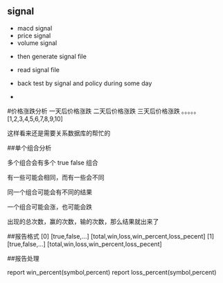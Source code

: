 ## signal

- macd signal
- price signal
- volume signal

* then generate signal file

* read signal file

* back test by signal and policy during some day
* 

#价格涨跌分析
一天后价格涨跌
二天后价格涨跌
三天后价格涨跌
。。。。。
[1,2,3,4,5,6,7,8,9,10]

这样看来还是需要关系数据库的帮忙的



##单个组合分析

多个组合会有多个 true false 组合

有一些可能会相同，而有一些会不同

同一个组合可能会有不同的结果

一个组合可能会涨，也可能会跌

出现的总次数，赢的次数，输的次数，那么结果就出来了


##报告格式
[0] [true,false,...]  [total,win,loss,win_percent,loss_pecent]
[1] [true,false,...]  [total,win,loss,win_percent,loss_pecent]

##报告处理

report win_percent(symbol,percent)
report loss_percent(symbol,percent)



